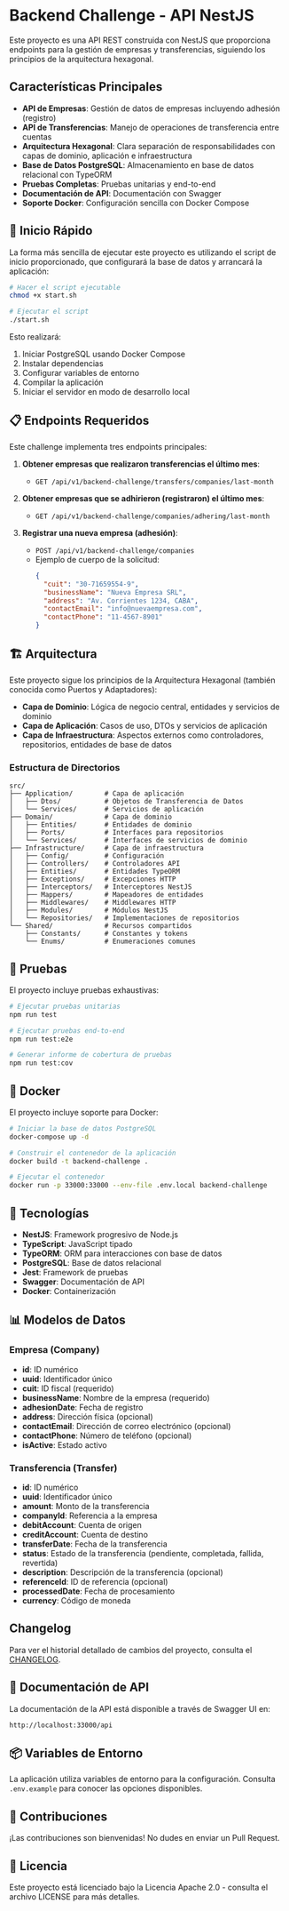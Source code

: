 # Backend Challenge - API NestJS

Este proyecto es una API REST construida con NestJS que proporciona endpoints para la gestión de empresas y transferencias, siguiendo los principios de la arquitectura hexagonal.

## Características Principales

- **API de Empresas**: Gestión de datos de empresas incluyendo adhesión (registro)
- **API de Transferencias**: Manejo de operaciones de transferencia entre cuentas
- **Arquitectura Hexagonal**: Clara separación de responsabilidades con capas de dominio, aplicación e infraestructura
- **Base de Datos PostgreSQL**: Almacenamiento en base de datos relacional con TypeORM
- **Pruebas Completas**: Pruebas unitarias y end-to-end
- **Documentación de API**: Documentación con Swagger
- **Soporte Docker**: Configuración sencilla con Docker Compose

## 🚀 Inicio Rápido

La forma más sencilla de ejecutar este proyecto es utilizando el script de inicio proporcionado, que configurará la base de datos y arrancará la aplicación:

```bash
# Hacer el script ejecutable
chmod +x start.sh

# Ejecutar el script
./start.sh
```

Esto realizará:
1. Iniciar PostgreSQL usando Docker Compose
2. Instalar dependencias
3. Configurar variables de entorno
4. Compilar la aplicación
5. Iniciar el servidor en modo de desarrollo local

## 📋 Endpoints Requeridos

Este challenge implementa tres endpoints principales:

1. **Obtener empresas que realizaron transferencias el último mes**:
   - `GET /api/v1/backend-challenge/transfers/companies/last-month`

2. **Obtener empresas que se adhirieron (registraron) el último mes**:
   - `GET /api/v1/backend-challenge/companies/adhering/last-month`

3. **Registrar una nueva empresa (adhesión)**:
   - `POST /api/v1/backend-challenge/companies`
   - Ejemplo de cuerpo de la solicitud:
     ```json
     {
       "cuit": "30-71659554-9",
       "businessName": "Nueva Empresa SRL",
       "address": "Av. Corrientes 1234, CABA",
       "contactEmail": "info@nuevaempresa.com",
       "contactPhone": "11-4567-8901"
     }
     ```

## 🏗️ Arquitectura

Este proyecto sigue los principios de la Arquitectura Hexagonal (también conocida como Puertos y Adaptadores):

- **Capa de Dominio**: Lógica de negocio central, entidades y servicios de dominio
- **Capa de Aplicación**: Casos de uso, DTOs y servicios de aplicación
- **Capa de Infraestructura**: Aspectos externos como controladores, repositorios, entidades de base de datos

### Estructura de Directorios

```
src/
├── Application/        # Capa de aplicación
│   ├── Dtos/           # Objetos de Transferencia de Datos
│   └── Services/       # Servicios de aplicación
├── Domain/             # Capa de dominio
│   ├── Entities/       # Entidades de dominio
│   ├── Ports/          # Interfaces para repositorios
│   └── Services/       # Interfaces de servicios de dominio
├── Infrastructure/     # Capa de infraestructura
│   ├── Config/         # Configuración
│   ├── Controllers/    # Controladores API
│   ├── Entities/       # Entidades TypeORM
│   ├── Exceptions/     # Excepciones HTTP
│   ├── Interceptors/   # Interceptores NestJS
│   ├── Mappers/        # Mapeadores de entidades
│   ├── Middlewares/    # Middlewares HTTP
│   ├── Modules/        # Módulos NestJS
│   └── Repositories/   # Implementaciones de repositorios
└── Shared/             # Recursos compartidos
    ├── Constants/      # Constantes y tokens
    └── Enums/          # Enumeraciones comunes
```

## 🧪 Pruebas

El proyecto incluye pruebas exhaustivas:

```bash
# Ejecutar pruebas unitarias
npm run test

# Ejecutar pruebas end-to-end
npm run test:e2e

# Generar informe de cobertura de pruebas
npm run test:cov
```

## 🐳 Docker

El proyecto incluye soporte para Docker:

```bash
# Iniciar la base de datos PostgreSQL
docker-compose up -d

# Construir el contenedor de la aplicación
docker build -t backend-challenge .

# Ejecutar el contenedor
docker run -p 33000:33000 --env-file .env.local backend-challenge
```

## 🧰 Tecnologías

- **NestJS**: Framework progresivo de Node.js
- **TypeScript**: JavaScript tipado
- **TypeORM**: ORM para interacciones con base de datos
- **PostgreSQL**: Base de datos relacional
- **Jest**: Framework de pruebas
- **Swagger**: Documentación de API
- **Docker**: Containerización

## 📊 Modelos de Datos

### Empresa (Company)

- **id**: ID numérico
- **uuid**: Identificador único
- **cuit**: ID fiscal (requerido)
- **businessName**: Nombre de la empresa (requerido)
- **adhesionDate**: Fecha de registro
- **address**: Dirección física (opcional)
- **contactEmail**: Dirección de correo electrónico (opcional)
- **contactPhone**: Número de teléfono (opcional)
- **isActive**: Estado activo

### Transferencia (Transfer)

- **id**: ID numérico
- **uuid**: Identificador único
- **amount**: Monto de la transferencia
- **companyId**: Referencia a la empresa
- **debitAccount**: Cuenta de origen
- **creditAccount**: Cuenta de destino
- **transferDate**: Fecha de la transferencia
- **status**: Estado de la transferencia (pendiente, completada, fallida, revertida)
- **description**: Descripción de la transferencia (opcional)
- **referenceId**: ID de referencia (opcional)
- **processedDate**: Fecha de procesamiento
- **currency**: Código de moneda

## Changelog

Para ver el historial detallado de cambios del proyecto, consulta el [CHANGELOG](./CHANGELOG.md).

## 📝 Documentación de API

La documentación de la API está disponible a través de Swagger UI en:

```
http://localhost:33000/api
```

## 📦 Variables de Entorno

La aplicación utiliza variables de entorno para la configuración. Consulta `.env.example` para conocer las opciones disponibles.

## 👥 Contribuciones

¡Las contribuciones son bienvenidas! No dudes en enviar un Pull Request.

## 📄 Licencia

Este proyecto está licenciado bajo la Licencia Apache 2.0 - consulta el archivo LICENSE para más detalles.